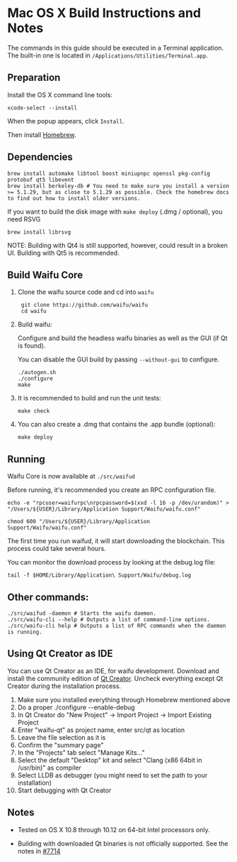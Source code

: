 Mac OS X Build Instructions and Notes
====================================
The commands in this guide should be executed in a Terminal application.
The built-in one is located in `/Applications/Utilities/Terminal.app`.

Preparation
-----------
Install the OS X command line tools:

`xcode-select --install`

When the popup appears, click `Install`.

Then install [Homebrew](https://brew.sh).

Dependencies
----------------------

    brew install automake libtool boost miniupnpc openssl pkg-config protobuf qt5 libevent
    brew install berkeley-db # You need to make sure you install a version >= 5.1.29, but as close to 5.1.29 as possible. Check the homebrew docs to find out how to install older versions.

If you want to build the disk image with `make deploy` (.dmg / optional), you need RSVG

    brew install librsvg

NOTE: Building with Qt4 is still supported, however, could result in a broken UI. Building with Qt5 is recommended.

Build Waifu Core
------------------------

1. Clone the waifu source code and cd into `waifu`

        git clone https://github.com/waifu/waifu
        cd waifu

2.  Build waifu:

    Configure and build the headless waifu binaries as well as the GUI (if Qt is found).

    You can disable the GUI build by passing `--without-gui` to configure.

        ./autogen.sh
        ./configure
        make

3.  It is recommended to build and run the unit tests:

        make check

4.  You can also create a .dmg that contains the .app bundle (optional):

        make deploy

Running
-------

Waifu Core is now available at `./src/waifud`

Before running, it's recommended you create an RPC configuration file.

    echo -e "rpcuser=waifurpc\nrpcpassword=$(xxd -l 16 -p /dev/urandom)" > "/Users/${USER}/Library/Application Support/Waifu/waifu.conf"

    chmod 600 "/Users/${USER}/Library/Application Support/Waifu/waifu.conf"

The first time you run waifud, it will start downloading the blockchain. This process could take several hours.

You can monitor the download process by looking at the debug.log file:

    tail -f $HOME/Library/Application\ Support/Waifu/debug.log

Other commands:
-------

    ./src/waifud -daemon # Starts the waifu daemon.
    ./src/waifu-cli --help # Outputs a list of command-line options.
    ./src/waifu-cli help # Outputs a list of RPC commands when the daemon is running.

Using Qt Creator as IDE
------------------------
You can use Qt Creator as an IDE, for waifu development.
Download and install the community edition of [Qt Creator](https://www.qt.io/download/).
Uncheck everything except Qt Creator during the installation process.

1. Make sure you installed everything through Homebrew mentioned above
2. Do a proper ./configure --enable-debug
3. In Qt Creator do "New Project" -> Import Project -> Import Existing Project
4. Enter "waifu-qt" as project name, enter src/qt as location
5. Leave the file selection as it is
6. Confirm the "summary page"
7. In the "Projects" tab select "Manage Kits..."
8. Select the default "Desktop" kit and select "Clang (x86 64bit in /usr/bin)" as compiler
9. Select LLDB as debugger (you might need to set the path to your installation)
10. Start debugging with Qt Creator

Notes
-----

* Tested on OS X 10.8 through 10.12 on 64-bit Intel processors only.

* Building with downloaded Qt binaries is not officially supported. See the notes in [#7714](https://github.com/waifu/waifu/issues/7714)
